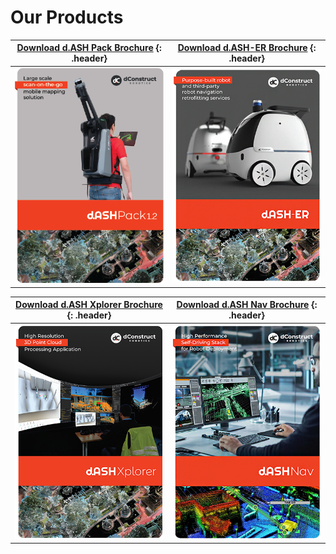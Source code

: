 # Our Products

[**Download d.ASH Pack Brochure**](./d.ASHPackBrochure.pdf) {: .header} | [**Download d.ASH-ER Brochure**](./d.ASHERBrochure.pdf) {: .header}
:------: | :------:
![dashpack brochure image](img/d.ASHPackCover.png) | ![dasher brochure image](img/d.ASHERCover.png)

[**Download d.ASH Xplorer Brochure**](./d.ASHXplorerBrochure.pdf) {: .header} | [**Download d.ASH Nav Brochure**](./d.ASHNavBrochure.pdf) {: .header}
:------: | :------:
![dashxplorer brochure image](./img/d.ASHXplorerCover.png)|![dashnav brochure image](img/d.ASHNavCover.png)
